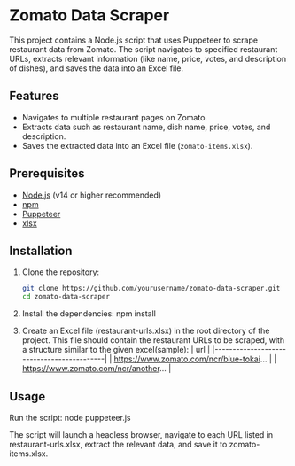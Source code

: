 # Zomato Data Scraper

This project contains a Node.js script that uses Puppeteer to scrape restaurant data from Zomato. The script navigates to specified restaurant URLs, extracts relevant information (like name, price, votes, and description of dishes), and saves the data into an Excel file.

## Features

- Navigates to multiple restaurant pages on Zomato.
- Extracts data such as restaurant name, dish name, price, votes, and description.
- Saves the extracted data into an Excel file (`zomato-items.xlsx`).

## Prerequisites

- [Node.js](https://nodejs.org/) (v14 or higher recommended)
- [npm](https://www.npmjs.com/get-npm)
- [Puppeteer](https://pptr.dev/)
- [xlsx](https://www.npmjs.com/package/xlsx)

## Installation

1. Clone the repository:

   ```sh
   git clone https://github.com/yourusername/zomato-data-scraper.git
   cd zomato-data-scraper

2. Install the dependencies:
    npm install

3. Create an Excel file (restaurant-urls.xlsx) in the root directory of the project. This file should contain the restaurant URLs to be scraped, with a structure similar to the given excel(sample):
      | url                                       |
      |-------------------------------------------|
      | https://www.zomato.com/ncr/blue-tokai...  |
      | https://www.zomato.com/ncr/another...     |


## Usage
Run the script:
   node puppeteer.js

The script will launch a headless browser, navigate to each URL listed in restaurant-urls.xlsx, extract the relevant data, and save it to zomato-items.xlsx.

